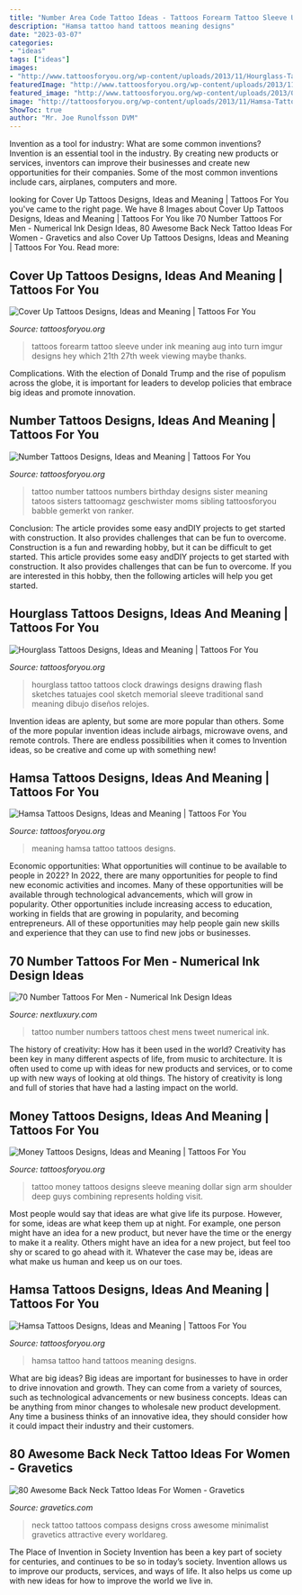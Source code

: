 ```yaml
---
title: "Number Area Code Tattoo Ideas - Tattoos Forearm Tattoo Sleeve Under Ink Meaning Aug Into Turn Imgur Designs Hey Which 21th 27th Week Viewing Maybe Thanks"
description: "Hamsa tattoo hand tattoos meaning designs"
date: "2023-03-07"
categories:
- "ideas"
tags: ["ideas"]
images:
- "http://www.tattoosforyou.org/wp-content/uploads/2013/11/Hourglass-Tattoo-Photo.jpg"
featuredImage: "http://www.tattoosforyou.org/wp-content/uploads/2013/11/Hourglass-Tattoo-Photo.jpg"
featured_image: "http://www.tattoosforyou.org/wp-content/uploads/2013/09/Tattoos-Cover-Up.jpg"
image: "http://tattoosforyou.org/wp-content/uploads/2013/11/Hamsa-Tattoo-Meaning.jpg"
ShowToc: true
author: "Mr. Joe Runolfsson DVM"
---
```



Invention as a tool for industry: What are some common inventions?
Invention is an essential tool in the industry. By creating new products or services, inventors can improve their businesses and create new opportunities for their companies. Some of the most common inventions include cars, airplanes, computers and more.

	

		
looking for Cover Up Tattoos Designs, Ideas and Meaning | Tattoos For You you've came to the right page. We have 8 Images about Cover Up Tattoos Designs, Ideas and Meaning | Tattoos For You like 70 Number Tattoos For Men - Numerical Ink Design Ideas, 80 Awesome Back Neck Tattoo Ideas For Women - Gravetics and also Cover Up Tattoos Designs, Ideas and Meaning | Tattoos For You. Read more:
		
    
## Cover Up Tattoos Designs, Ideas And Meaning | Tattoos For You

<img loading=lazy src="http://www.tattoosforyou.org/wp-content/uploads/2013/09/Tattoos-Cover-Up.jpg" onerror="this.onerror=null;this.src='https://tse2.mm.bing.net/th?id=OIP.iFLn0oYusHh2d3aU6lkfggHaFB&amp;pid=15.1';" alt="Cover Up Tattoos Designs, Ideas and Meaning | Tattoos For You">

_Source: tattoosforyou.org_

>tattoos forearm tattoo sleeve under ink meaning aug into turn imgur designs hey which 21th 27th week viewing maybe thanks. 

	

Complications. With the election of Donald Trump and the rise of populism across the globe, it is important for leaders to develop policies that embrace big ideas and promote innovation.

    
## Number Tattoos Designs, Ideas And Meaning | Tattoos For You

<img loading=lazy src="http://www.tattoosforyou.org/wp-content/uploads/2016/03/Numbers-for-Tattoos.jpg" onerror="this.onerror=null;this.src='https://tse4.mm.bing.net/th?id=OIP.nc4jMDMkS02xysAviNuHQQAAAA&amp;pid=15.1';" alt="Number Tattoos Designs, Ideas and Meaning | Tattoos For You">

_Source: tattoosforyou.org_

>tattoo number tattoos numbers birthday designs sister meaning tatoos sisters tattoomagz geschwister moms sibling tattoosforyou babble gemerkt von ranker. 

	

Conclusion: The article provides some easy andDIY projects to get started with construction. It also provides challenges that can be fun to overcome.
Construction is a fun and rewarding hobby, but it can be difficult to get started. This article provides some easy andDIY projects to get started with construction. It also provides challenges that can be fun to overcome. If you are interested in this hobby, then the following articles will help you get started.

    
## Hourglass Tattoos Designs, Ideas And Meaning | Tattoos For You

<img loading=lazy src="http://www.tattoosforyou.org/wp-content/uploads/2013/11/Hourglass-Tattoo-Photo.jpg" onerror="this.onerror=null;this.src='https://tse2.mm.bing.net/th?id=OIP.Romyij0EI2A-2miA1Yi1kQHaLm&amp;pid=15.1';" alt="Hourglass Tattoos Designs, Ideas and Meaning | Tattoos For You">

_Source: tattoosforyou.org_

>hourglass tattoo tattoos clock drawings designs drawing flash sketches tatuajes cool sketch memorial sleeve traditional sand meaning dibujo diseños relojes. 

	

Invention ideas are aplenty, but some are more popular than others. Some of the more popular invention ideas include airbags, microwave ovens, and remote controls. There are endless possibilities when it comes to Invention ideas, so be creative and come up with something new!

    
## Hamsa Tattoos Designs, Ideas And Meaning | Tattoos For You

<img loading=lazy src="http://tattoosforyou.org/wp-content/uploads/2013/11/Hamsa-Tattoo-Meaning.jpg" onerror="this.onerror=null;this.src='https://tse1.mm.bing.net/th?id=OIP.ueUj84MjrYOYLlN2UiuZ2QHaHa&amp;pid=15.1';" alt="Hamsa Tattoos Designs, Ideas and Meaning | Tattoos For You">

_Source: tattoosforyou.org_

>meaning hamsa tattoo tattoos designs. 

	

Economic opportunities: What opportunities will continue to be available to people in 2022?
In 2022, there are many opportunities for people to find new economic activities and incomes. Many of these opportunities will be available through technological advancements, which will grow in popularity. Other opportunities include increasing access to education, working in fields that are growing in popularity, and becoming entrepreneurs. All of these opportunities may help people gain new skills and experience that they can use to find new jobs or businesses.

    
## 70 Number Tattoos For Men - Numerical Ink Design Ideas

<img loading=lazy src="http://nextluxury.com/wp-content/uploads/numbers-with-shadow-mens-626-tattoo-on-upper-chest.jpg" onerror="this.onerror=null;this.src='https://tse1.mm.bing.net/th?id=OIP.rIRkp2LdStwJJK_F_gNfTgHaHa&amp;pid=15.1';" alt="70 Number Tattoos For Men - Numerical Ink Design Ideas">

_Source: nextluxury.com_

>tattoo number numbers tattoos chest mens tweet numerical ink. 

	

The history of creativity: How has it been used in the world?
Creativity has been key in many different aspects of life, from music to architecture. It is often used to come up with ideas for new products and services, or to come up with new ways of looking at old things. The history of creativity is long and full of stories that have had a lasting impact on the world.

    
## Money Tattoos Designs, Ideas And Meaning | Tattoos For You

<img loading=lazy src="http://www.tattoosforyou.org/wp-content/uploads/2013/11/Money-Tattoo-Ideas.jpg" onerror="this.onerror=null;this.src='https://tse2.mm.bing.net/th?id=OIP.8l5X20UOCeM9zA-MxgfoYwHaJ7&amp;pid=15.1';" alt="Money Tattoos Designs, Ideas and Meaning | Tattoos For You">

_Source: tattoosforyou.org_

>tattoo money tattoos designs sleeve meaning dollar sign arm shoulder deep guys combining represents holding visit. 

	

Most people would say that ideas are what give life its purpose. However, for some, ideas are what keep them up at night. For example, one person might have an idea for a new product, but never have the time or the energy to make it a reality. Others might have an idea for a new project, but feel too shy or scared to go ahead with it. Whatever the case may be, ideas are what make us human and keep us on our toes.

    
## Hamsa Tattoos Designs, Ideas And Meaning | Tattoos For You

<img loading=lazy src="http://www.tattoosforyou.org/wp-content/uploads/2013/11/Hand-of-Hamsa-Tattoo-1024x1024.jpg" onerror="this.onerror=null;this.src='https://tse3.mm.bing.net/th?id=OIP.w0JDgTS4kzz24RMqVHOXmQHaHa&amp;pid=15.1';" alt="Hamsa Tattoos Designs, Ideas and Meaning | Tattoos For You">

_Source: tattoosforyou.org_

>hamsa tattoo hand tattoos meaning designs. 

	

What are big ideas?
Big ideas are important for businesses to have in order to drive innovation and growth. They can come from a variety of sources, such as technological advancements or new business concepts. Ideas can be anything from minor changes to wholesale new product development. Any time a business thinks of an innovative idea, they should consider how it could impact their industry and their customers.

    
## 80 Awesome Back Neck Tattoo Ideas For Women - Gravetics

<img loading=lazy src="http://www.gravetics.com/wp-content/uploads/2016/11/Compass-Tattoo-On-Back-Of-Neck.jpg" onerror="this.onerror=null;this.src='https://tse4.mm.bing.net/th?id=OIP.7XMXVNlLgA7PrA7Hb0PyFwHaHa&amp;pid=15.1';" alt="80 Awesome Back Neck Tattoo Ideas For Women - Gravetics">

_Source: gravetics.com_

>neck tattoo tattoos compass designs cross awesome minimalist gravetics attractive every worldareg. 

	

The Place of Invention in Society
Invention has been a key part of society for centuries, and continues to be so in today’s society. Invention allows us to improve our products, services, and ways of life. It also helps us come up with new ideas for how to improve the world we live in.

